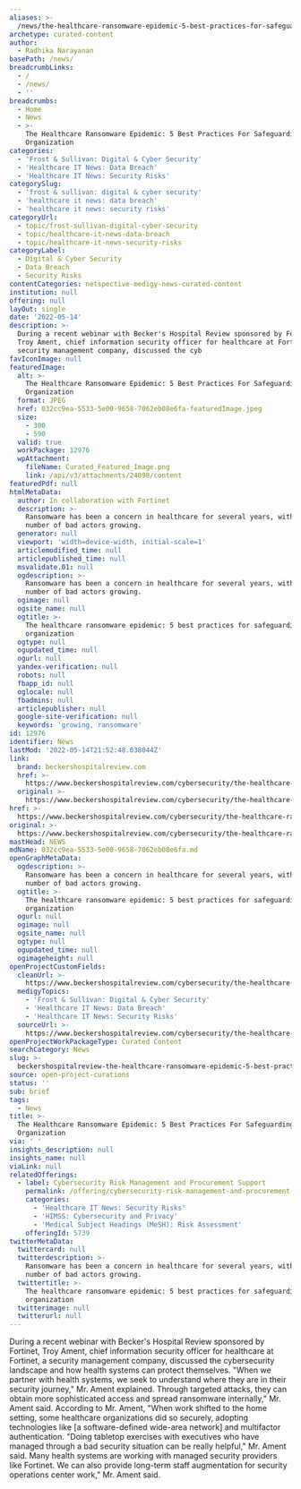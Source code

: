 ```yaml
---
aliases: >-
  /news/the-healthcare-ransomware-epidemic-5-best-practices-for-safeguarding-your-organization
archetype: curated-content
author:
  - Radhika Narayanan
basePath: /news/
breadcrumbLinks:
  - /
  - /news/
  - ''
breadcrumbs:
  - Home
  - News
  - >-
    The Healthcare Ransomware Epidemic: 5 Best Practices For Safeguarding Your
    Organization
categories:
  - 'Frost & Sullivan: Digital & Cyber Security'
  - 'Healthcare IT News: Data Breach'
  - 'Healthcare IT News: Security Risks'
categorySlug:
  - 'frost & sullivan: digital & cyber security'
  - 'healthcare it news: data breach'
  - 'healthcare it news: security risks'
categoryUrl:
  - topic/frost-sullivan-digital-cyber-security
  - topic/healthcare-it-news-data-breach
  - topic/healthcare-it-news-security-risks
categoryLabel:
  - Digital & Cyber Security
  - Data Breach
  - Security Risks
contentCategories: netspective-medigy-news-curated-content
institution: null
offering: null
layOut: single
date: '2022-05-14'
description: >-
  During a recent webinar with Becker's Hospital Review sponsored by Fortinet,
  Troy Ament, chief information security officer for healthcare at Fortinet, a
  security management company, discussed the cyb
favIconImage: null
featuredImage:
  alt: >-
    The Healthcare Ransomware Epidemic: 5 Best Practices For Safeguarding Your
    Organization
  format: JPEG
  href: 032cc9ea-5533-5e00-9658-7062eb08e6fa-featuredImage.jpeg
  size:
    - 300
    - 590
  valid: true
  workPackage: 12976
  wpAttachment:
    fileName: Curated_Featured_Image.png
    link: /api/v3/attachments/24098/content
featuredPdf: null
htmlMetaData:
  author: In collaboration with Fortinet
  description: >-
    Ransomware has been a concern in healthcare for several years, with the
    number of bad actors growing.
  generator: null
  viewport: 'width=device-width, initial-scale=1'
  articlemodified_time: null
  articlepublished_time: null
  msvalidate.01: null
  ogdescription: >-
    Ransomware has been a concern in healthcare for several years, with the
    number of bad actors growing.
  ogimage: null
  ogsite_name: null
  ogtitle: >-
    The healthcare ransomware epidemic: 5 best practices for safeguarding your
    organization
  ogtype: null
  ogupdated_time: null
  ogurl: null
  yandex-verification: null
  robots: null
  fbapp_id: null
  oglocale: null
  fbadmins: null
  articlepublisher: null
  google-site-verification: null
  keywords: 'growing, ransomware'
id: 12976
identifier: News
lastMod: '2022-05-14T21:52:48.038044Z'
link:
  brand: beckershospitalreview.com
  href: >-
    https://www.beckershospitalreview.com/cybersecurity/the-healthcare-ransomware-epidemic-5-best-practices-for-safeguarding-your-organization.html
  original: >-
    https://www.beckershospitalreview.com/cybersecurity/the-healthcare-ransomware-epidemic-5-best-practices-for-safeguarding-your-organization.html
href: >-
  https://www.beckershospitalreview.com/cybersecurity/the-healthcare-ransomware-epidemic-5-best-practices-for-safeguarding-your-organization.html
original: >-
  https://www.beckershospitalreview.com/cybersecurity/the-healthcare-ransomware-epidemic-5-best-practices-for-safeguarding-your-organization.html
mastHead: NEWS
mdName: 032cc9ea-5533-5e00-9658-7062eb08e6fa.md
openGraphMetaData:
  ogdescription: >-
    Ransomware has been a concern in healthcare for several years, with the
    number of bad actors growing.
  ogtitle: >-
    The healthcare ransomware epidemic: 5 best practices for safeguarding your
    organization
  ogurl: null
  ogimage: null
  ogsite_name: null
  ogtype: null
  ogupdated_time: null
  ogimageheight: null
openProjectCustomFields:
  cleanUrl: >-
    https://www.beckershospitalreview.com/cybersecurity/the-healthcare-ransomware-epidemic-5-best-practices-for-safeguarding-your-organization.html
  medigyTopics:
    - 'Frost & Sullivan: Digital & Cyber Security'
    - 'Healthcare IT News: Data Breach'
    - 'Healthcare IT News: Security Risks'
  sourceUrl: >-
    https://www.beckershospitalreview.com/cybersecurity/the-healthcare-ransomware-epidemic-5-best-practices-for-safeguarding-your-organization.html
openProjectWorkPackageType: Curated Content
searchCategory: News
slug: >-
  beckershospitalreview-the-healthcare-ransomware-epidemic-5-best-practices-for-safeguarding-your-organization
source: open-project-curations
status: ''
sub: brief
tags:
  - News
title: >-
  The Healthcare Ransomware Epidemic: 5 Best Practices For Safeguarding Your
  Organization
via: ' '
insights_description: null
insights_name: null
viaLink: null
relatedOfferings:
  - label: Cybersecurity Risk Management and Procurement Support
    permalink: /offering/cybersecurity-risk-management-and-procurement-support
    categories:
      - 'Healthcare IT News: Security Risks'
      - 'HIMSS: Cybersecurity and Privacy'
      - 'Medical Subject Headings (MeSH): Risk Assessment'
    offeringId: 5739
twitterMetaData:
  twittercard: null
  twitterdescription: >-
    Ransomware has been a concern in healthcare for several years, with the
    number of bad actors growing.
  twittertitle: >-
    The healthcare ransomware epidemic: 5 best practices for safeguarding your
    organization
  twitterimage: null
  twitterurl: null
---
```

<p>During a recent webinar with Becker's Hospital Review sponsored by Fortinet, Troy Ament, chief information security officer for healthcare at Fortinet, a security management company, discussed the cybersecurity landscape and how health systems can protect themselves.
"When we partner with health systems, we seek to understand where they are in their security journey," Mr. Ament explained.
Through targeted attacks, they can obtain more sophisticated access and spread ransomware internally," Mr. Ament said.
According to Mr. Ament, "When work shifted to the home setting, some healthcare organizations did so securely, adopting technologies like [a software-defined wide-area network] and multifactor authentication.
"Doing tabletop exercises with executives who have managed through a bad security situation can be really helpful," Mr. Ament said.
Many health systems are working with managed security providers like Fortinet.
We can also provide long-term staff augmentation for security operations center work," Mr. Ament said.</p>